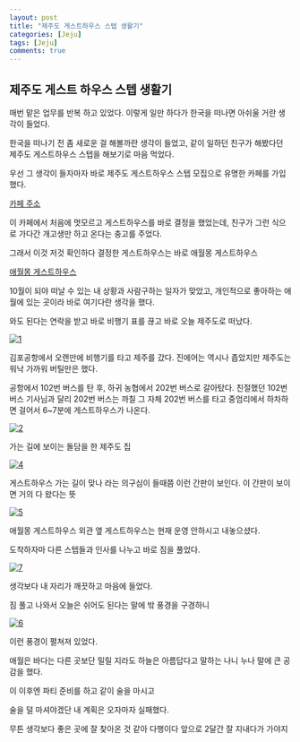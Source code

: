 ```yaml
---
layout: post
title: "제주도 게스트하우스 스텝 생활기" 
categories: [Jeju]
tags: [Jeju]
comments: true
---
```


<h2>제주도 게스트 하우스 스텝 생활기 </h2>

<div> 
<p>매번 맡은 업무를 반복 하고 있었다.
이렇게 일만 하다가 한국을 떠나면
아쉬울 거란 생각이 들었다. 

한국을 떠나기 전 좀 새로운 걸 해볼까란 생각이 들었고, 
같이 일하던 친구가 해봤다던 제주도 게스트하우스 스텝을 
해보기로 마음 먹었다. 

우선 그 생각이 들자마자 바로 제주도 게스트하우스 스텝 모집으로 
유명한 카페를 가입했다. 

</p> 
<a href="https://cafe.naver.com/myguesthouse">카페 주소</a>

<p>이 카페에서 처음에 멋모르고 게스트하우스를 바로 결정을 했었는데, 
친구가 그런 식으로 가다간 개고생만 하고 온다는 충고를 주었다. 

그래서 이것 저것 확인하다 결정한 게스트하우스는 바로 
애월몽 게스트하우스 </p>
<a href="https://aewolgesthouse.modoo.at/">애월몽 게스트하우스</a>

<p>10월이 되야 떠날 수 있는 내 상황과 사람구하는 일자가 맞았고, 
개인적으로 좋아하는 애월에 있는 곳이라 바로 여기다란 생각을 했다. 

와도 된다는 연락을 받고 바로 비행기 표를 끊고 바로 오늘 제주도로 떠났다. </p>

<a href="https://ibb.co/btVEUK"><img src="https://preview.ibb.co/nCWzwz/1.jpg" alt="1" border="0"></a>

<p>김포공항에서 오랜만에 비행기를 타고 제주를 갔다. 
진에어는 역시나 좁았지만 제주도는 워낙 가까워 버틸만은 했다. 

공항에서 102번 버스를 탄 후, 하귀 농협에서 202번 버스로 갈아탔다. 
친절했던 102번 버스 기사님과 달리 202번 버스는 까칠 그 자체 
202번 버스를 타고 중엄리에서 하차하면 걸어서 6~7분에 게스트하우스가 나온다. </p>

<a href="https://ibb.co/debopK"><img src="https://preview.ibb.co/ivxHie/2.jpg" alt="2" border="0"></a>
<p>가는 길에 보이는 돌담을 한 제주도 집 </p>

<a href="https://ibb.co/mGZV3e"><img src="https://preview.ibb.co/dfbzwz/4.jpg" alt="4" border="0"></a>
<p>게스트하우스 가는 길이 맞나 라는 의구심이 들때쯤 이런 간판이 보인다. 
이 간판이 보이면 거의 다 왔다는 뜻 </p> 

<a href="https://ibb.co/fbyyOe"><img src="https://preview.ibb.co/cQob9K/5.jpg" alt="5" border="0"></a>
<p>애월몽 게스트하우스 외관 
옆 게스트하우스는 현재 운영 안하시고 내놓으셨다. 

도착하자마 다른 스텝들과 인사를 나누고 바로 짐을 풀었다.</p> 
<a href="https://ibb.co/fVbUUK"><img src="https://preview.ibb.co/mHqpUK/7.jpg" alt="7" border="0"></a>
<p>생각보다 내 자리가 깨끗하고 마음에 들었다. 

짐 풀고 나와서 오늘은 쉬어도 된다는 말에 
밖 풍경을 구경하니 </p>
<a href="https://ibb.co/huKuwz"><img src="https://preview.ibb.co/ctOMbz/6.jpg" alt="6" border="0"></a>
<p>이런 풍경이 펼쳐져 있었다. 

애월은 바다는 다른 곳보단 밀릴 지라도
하늘은 아름답다고 말하는 나니 누나 말에 큰 공감을 했다. 

이 이후엔 파티 준비를 하고 
같이 술을 마시고

술을 덜 마셔야겠단 내 계획은 
오자마자 실패했다. 

무튼 생각보다 좋은 곳에 잘 찾아온 것 같아 다행이다 
앞으로 2달간 잘 지내다가 가야지</p> </div>
